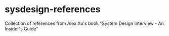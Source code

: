 # sysdesign-references
Collection of references from Alex Xu's book "System Design Interview - An Insider's Guide"
